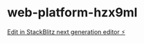 # web-platform-hzx9ml

[Edit in StackBlitz next generation editor ⚡️](https://stackblitz.com/~/github.com/hkscsheph/web-platform-hzx9ml)